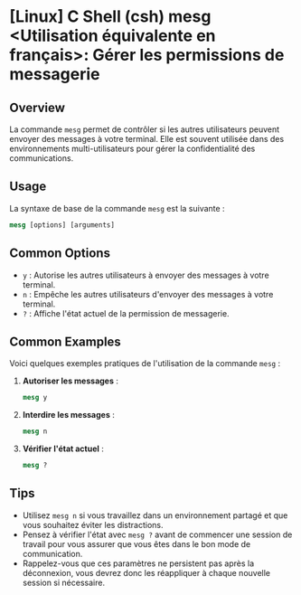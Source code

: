 # [Linux] C Shell (csh) mesg <Utilisation équivalente en français>: Gérer les permissions de messagerie

## Overview
La commande `mesg` permet de contrôler si les autres utilisateurs peuvent envoyer des messages à votre terminal. Elle est souvent utilisée dans des environnements multi-utilisateurs pour gérer la confidentialité des communications.

## Usage
La syntaxe de base de la commande `mesg` est la suivante :

```csh
mesg [options] [arguments]
```

## Common Options
- `y` : Autorise les autres utilisateurs à envoyer des messages à votre terminal.
- `n` : Empêche les autres utilisateurs d'envoyer des messages à votre terminal.
- `?` : Affiche l'état actuel de la permission de messagerie.

## Common Examples
Voici quelques exemples pratiques de l'utilisation de la commande `mesg` :

1. **Autoriser les messages** :
   ```csh
   mesg y
   ```

2. **Interdire les messages** :
   ```csh
   mesg n
   ```

3. **Vérifier l'état actuel** :
   ```csh
   mesg ?
   ```

## Tips
- Utilisez `mesg n` si vous travaillez dans un environnement partagé et que vous souhaitez éviter les distractions.
- Pensez à vérifier l'état avec `mesg ?` avant de commencer une session de travail pour vous assurer que vous êtes dans le bon mode de communication.
- Rappelez-vous que ces paramètres ne persistent pas après la déconnexion, vous devrez donc les réappliquer à chaque nouvelle session si nécessaire.